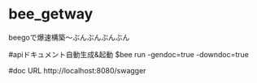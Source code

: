 # bee_getway
beegoで爆速構築〜ぶんぶんぶんぶん

#apiドキュメント自動生成&起動
$bee run -gendoc=true -downdoc=true 

#doc URL
http://localhost:8080/swagger
